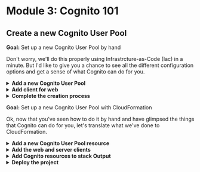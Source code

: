 # Module 3: Cognito 101

## Create a new Cognito User Pool

**Goal:** Set up a new Cognito User Pool by hand

Don't worry, we'll do this properly using Infrastrcture-as-Code (Iac) in a minute. But I'd like to give you a chance to see all the different configuration options and get a sense of what Cognito can do for you.

<details>
<summary><b>Add a new Cognito User Pool</b></summary><p>

1. Go to the Cognito console

2. Click `Create user pool`

3. Under the question `Cognito user pool sign-in options`, tick `Email`

![](/images/mod05-001.png)

4. Click `Next`

5. Leave `Password policy mode` on the default `Cognito default`

![](/images/mod05-002.png)

6. Under `Multi-factor authentication`, choose `No MFA`. You should configure MFA for production, but it'll make our life more difficult at this point, so for the purpose of this workshop, let's skip it.

![](/images/mod05-003.png)

7. Accept the default settings for `User account recovery`.

8. Click `Next`

9. Accept all the default settings in the next screen

![](/images/mod05-004.png)

10. Click `Next`

11. Change `Email provider` to `Send email with Cognito`. In practice, you should use SES instead. But for that to work, you should set up an SES domain first. For the purpose of this workshop, we'll ask Cognito to send emails and live with the 50 emails per day limitation.

![](/images/mod05-005.png)

12. Click `Next`

13. Under `User pool name`, enter something, e.g. `prsls-test`

</p></details>

<details>
<summary><b>Add client for web</b></summary><p>

To interact with the Cognito User Pool, we also need to create an app client. You can create separate app clients for the frontend and the backend.

For now, we will only create an app client for the web client.

1. Under the `Initial app client`, name the app client `web`.

![](/images/mod05-006.png)

2. Leave everything else as they are, but take a moment to look at the options under `Advanced app client settings` to understand what defaults Cognito has selected for us.

![](/images/mod05-007.png)

3. Click `Next`

</p></details>

<details>
<summary><b>Complete the creation process</b></summary><p>

1. Review the settings

![](/images/mod05-008.png)

2. Click `Create user pool`

3. Note the `User pool ID`, you would need to know where to find this when you need to configure a frontend application to talk to Cognito.

![](/images/mod05-009.png)

4. You would also need to know where to find the app client ID. Under the `App integration` tab

![](/images/mod05-010.png)

it's all the way down at the bottom

![](/images/mod05-011.png)

</p></details>

**Goal:** Set up a new Cognito User Pool with CloudFormation

Ok, now that you've seen how to do it by hand and have glimpsed the things that Cognito can do for you, let's translate what we've done to CloudFormation.

<details>
<summary><b>Add a new Cognito User Pool resource</b></summary><p>

1. In the `serverless.yml`, under `resources` and `Resources`, add another CloudFormation resource after the `RestaurantTable`.

```yml
CognitoUserPool:
  Type: AWS::Cognito::UserPool
  Properties:
    AliasAttributes:
      - email
    UsernameConfiguration:
      CaseSensitive: false
    AutoVerifiedAttributes:
      - email
    Policies:
      PasswordPolicy:
        MinimumLength: 8
        RequireLowercase: true
        RequireNumbers: true
        RequireUppercase: true
        RequireSymbols: true
    Schema:
      - AttributeDataType: String
        Mutable: true
        Name: given_name
        Required: true
        StringAttributeConstraints:
          MinLength: "1"
      - AttributeDataType: String
        Mutable: true
        Name: family_name
        Required: true
        StringAttributeConstraints:
          MinLength: "1"
      - AttributeDataType: String
        Mutable: true
        Name: email
        Required: true
        StringAttributeConstraints:
          MinLength: "1"
```

**IMPORTANT**: this should be aligned with the `RestaurantTable`, i.e.

```yml
resources:
  Resources:
    RestaurantsTable:
      ...

    CognitoUserPool:
      ...
```

</p></details>

<details>
<summary><b>Add the web and server clients</b></summary><p>

1. In the `serverless.yml`, under `resources` and `Resources`, add another CloudFormation resource after the `CognitoUserPool`.

```yml
WebCognitoUserPoolClient:
  Type: AWS::Cognito::UserPoolClient
  Properties:
    ClientName: web
    UserPoolId: !Ref CognitoUserPool
    ExplicitAuthFlows:
      - ALLOW_USER_SRP_AUTH
      - ALLOW_REFRESH_TOKEN_AUTH
    PreventUserExistenceErrors: ENABLED
```

**IMPORTANT**: this should be aligned with the `RestaurantTable` and `CognitoUserPool`, i.e.

```yml
resources:
  Resources:
    RestaurantsTable:
      ...

    CognitoUserPool:
      ...

    WebCognitoUserPoolClient:
      ...
```

2. Add the server client after the `WebCognitoUserPoolClient`:

```yml
ServerCognitoUserPoolClient:
  Type: AWS::Cognito::UserPoolClient
  Properties:
    ClientName: server
    UserPoolId: !Ref CognitoUserPool
    ExplicitAuthFlows:
      - ALLOW_ADMIN_USER_PASSWORD_AUTH
      - ALLOW_REFRESH_TOKEN_AUTH
    PreventUserExistenceErrors: ENABLED
```

Again, mind the YML indentation:

```yml
resources:
  Resources:
    RestaurantsTable:
      ...

    CognitoUserPool:
      ...

    WebCognitoUserPoolClient:
      ...

    ServerCognitoUserPoolClient:
      ...
```

</p></details>

<details>
<summary><b>Add Cognito resources to stack Output</b></summary><p>

We have added a couple of CloudFormation resources to our stack, let's add the relevant information to our stack output.

* Cognito User Pool ID
* Cognito User Pool ARN
* Web client ID
* Server client ID

1. In the `serverless.yml`, add the following to the `Outputs` section (after `RestaurantsTableName`)

```yml
CognitoUserPoolId:
  Value: !Ref CognitoUserPool

CognitoUserPoolArn:
  Value: !GetAtt CognitoUserPool.Arn

CognitoUserPoolWebClientId:
  Value: !Ref WebCognitoUserPoolClient

CognitoUserPoolServerClientId:
  Value: !Ref ServerCognitoUserPoolClient
```

Afterwards, your `Outputs` section should look this like:

```yml
Outputs:
  RestaurantsTableName:
    Value: !Ref RestaurantsTable

  CognitoUserPoolId:
    Value: !Ref CognitoUserPool

  CognitoUserPoolArn:
    Value: !GetAtt CognitoUserPool.Arn

  CognitoUserPoolWebClientId:
    Value: !Ref WebCognitoUserPoolClient

  CognitoUserPoolServerClientId:
    Value: !Ref ServerCognitoUserPoolClient
```

</p></details>

<details>
<summary><b>Deploy the project</b></summary><p>

1. Run `npx sls deploy` to deploy the new resources. After the deployment finishes, you should see the new Cognito User Pool that you added via CloudFormation.

2. Now that we don't need it anymore, delete the Cognito User Pool that you created by hand. Feel free to compare the two side-by-side before you do, functionally they are equivalent for the purpose of this demo.

</p></details>

